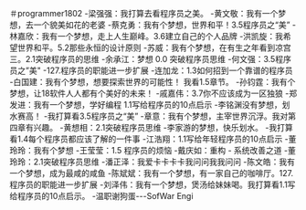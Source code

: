 ＃programmer1802
-梁强强：我打算去看程序员之美。
-黄文敬：我有一个梦想，去一个貌美如花的老婆
-蔡克勇：我有个梦想，世界和平！3.5程序员之“美”
-林嘉欣：我有一个梦想，走上人生巅峰。3.6建立自己的个人品牌
-洪凯旋：我希望世界和平。5.2那些永恒的设计原则
-苏威：我有个梦想，在有生之年看到凉宫三。2.1突破程序员的思维
-余承江：梦想 0.0 突破程序员思维
-何文强：3.5程序员之”美"
-127.程序员的职能进一步扩展
-连加龙：1.3如何招到一个靠谱的程序员
-白国建：我有个梦想，想要探索世界的可能性！ 我看1.5章节。
-孙钧霆：我有个梦想，让18软件人人都有个美好的未来！
-戚嘉伟：3.7你不应该成为一区独狼
-郑发进：我有一个梦想，学好编程 1.1写给程序员的10点启示
-李铭渊没有梦想，划水赛高！
-我打算看3.5程序员之“美”
-章意：我有个梦想，主宰世界沉浮。我对第四章有兴趣。
-黄想相：2.1突破程序员思维
-李家游的梦想，快乐划水。
-我打算看1.4每个程序员都应该了解的一件事
-江浩翔：1.1写给年轻程序员的10点启示
-董玲玲：我有个梦想
-王莹莹：1.5 程序员的烦恼
-戴庆如：重构 - 系统改善之道
-董玲玲：2.1突破程序员思维
-潘正泽：我爱卡卡卡卡我问问我我问问
-陈文皓：我有一个梦想，成为最咸的咸鱼
-陈斌斌：我有一个梦想，有一家自己的咖啡厅。127.程序员的职能进一步扩展
-刘泽伟：我有一个梦想，煲汤给妹妹喝。我打算看1.1写给程序员的10点启示。
-温职谢狗蛋---SofWar Engi